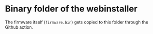 # Binary folder of the webinstaller
The firmware itself (`firmware.bin`) gets copied to this folder through the Github action.
